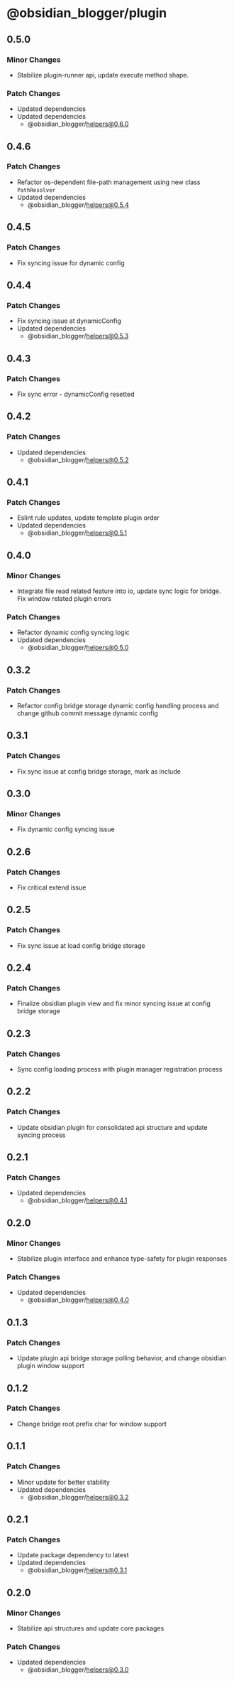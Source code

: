 # @obsidian_blogger/plugin

## 0.5.0

### Minor Changes

- Stabilize plugin-runner api, update execute method shape.

### Patch Changes

- Updated dependencies
- Updated dependencies
    - @obsidian_blogger/helpers@0.6.0

## 0.4.6

### Patch Changes

- Refactor os-dependent file-path management using new class `PathResolver`
- Updated dependencies
    - @obsidian_blogger/helpers@0.5.4

## 0.4.5

### Patch Changes

- Fix syncing issue for dynamic config

## 0.4.4

### Patch Changes

- Fix syncing issue at dynamicConfig
- Updated dependencies
    - @obsidian_blogger/helpers@0.5.3

## 0.4.3

### Patch Changes

- Fix sync error - dynamicConfig resetted

## 0.4.2

### Patch Changes

- Updated dependencies
    - @obsidian_blogger/helpers@0.5.2

## 0.4.1

### Patch Changes

- Eslint rule updates, update template plugin order
- Updated dependencies
    - @obsidian_blogger/helpers@0.5.1

## 0.4.0

### Minor Changes

- Integrate file read related feature into io, update sync logic for bridge. Fix window related plugin errors

### Patch Changes

- Refactor dynamic config syncing logic
- Updated dependencies
    - @obsidian_blogger/helpers@0.5.0

## 0.3.2

### Patch Changes

- Refactor config bridge storage dynamic config handling process and change github commit message dynamic config

## 0.3.1

### Patch Changes

- Fix sync issue at config bridge storage, mark as include

## 0.3.0

### Minor Changes

- Fix dynamic config syncing issue

## 0.2.6

### Patch Changes

- Fix critical extend issue

## 0.2.5

### Patch Changes

- Fix sync issue at load config bridge storage

## 0.2.4

### Patch Changes

- Finalize obsidian plugin view and fix minor syncing issue at config bridge storage

## 0.2.3

### Patch Changes

- Sync config loading process with plugin manager registration process

## 0.2.2

### Patch Changes

- Update obsidian plugin for consolidated api structure and update syncing process

## 0.2.1

### Patch Changes

- Updated dependencies
    - @obsidian_blogger/helpers@0.4.1

## 0.2.0

### Minor Changes

- Stabilize plugin interface and enhance type-safety for plugin responses

### Patch Changes

- Updated dependencies
    - @obsidian_blogger/helpers@0.4.0

## 0.1.3

### Patch Changes

- Update plugin api bridge storage polling behavior, and change obsidian plugin window support

## 0.1.2

### Patch Changes

- Change bridge root prefix char for window support

## 0.1.1

### Patch Changes

- Minor update for better stability
- Updated dependencies
    - @obsidian_blogger/helpers@0.3.2

## 0.2.1

### Patch Changes

- Update package dependency to latest
- Updated dependencies
    - @obsidian_blogger/helpers@0.3.1

## 0.2.0

### Minor Changes

- Stabilize api structures and update core packages

### Patch Changes

- Updated dependencies
    - @obsidian_blogger/helpers@0.3.0

